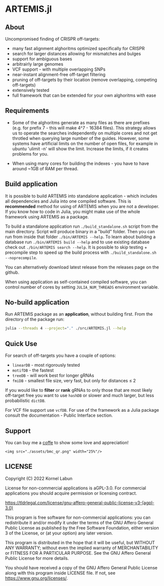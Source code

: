 # ARTEMIS.jl

## About

Uncompromised finding of CRISPR off-targets:
* many fast alignment alghoritms optimized specifically for CRISPR
* search for larger distances allowing for mismatches and bulges
* support for ambiguous bases
* arbitrairly large genomes
* VCF support - with multiple overlapping SNPs
* near-instant alignment-free off-target filtering
* pruning of off-targets by their location (remove overlapping, competing off-targets)
* extensively tested
* full framework that can be extended for your own alghoritms with ease

## Requirements

* Some of the alghoritms generate as many files as there are prefixes (e.g. for prefix 7 - this will make 4^7 - 16384 files). This strategy allows us to operate the searches independently on multiple cores and not get throtled when querying large number of the guides. However, some systems have artificial limits on the number of open files, for example in ubuntu 'ulimit -n' will show the limit. Increase the limits, if it creates problems for you.

* When using many cores for building the indexes - you have to have around ~1GB of RAM per thread.

## Build application

It is possible to build ARTEMIS into standalone application - which includes all dependencies and Julia into one compiled software. This is **recommended** method for using of ARTEMIS when you are not a developer. If you know how to code in Julia, you might make use of the whole framework using ARTEMIS as a package.

To build a standalone application run `./build_standalone.sh` script from the main directory. Script will
produce binary in a "build" folder. Then you can run from inside that folder `./bin/ARTEMIS --help`. To learn about building a database run `./bin/ARTEMIS build --help` and to use existing database check out `./bin/ARTEMIS search --help`. It is possible to skip testing + precompile step to speed up the build process with `./build_standalone.sh --noprecompile`.

You can alternatively download latest release from the releases page on the github.

When using application as self-contained compiled software, you can control number of cores by setting `JULIA_NUM_THREADS` environment variable.

## No-build application

Run ARTEMIS package as an **application**,  without building first. From the directory of the package run:

```bash
julia --threads 4 --project="." ./src/ARTEMIS.jl --help
```

## Quick Use

For search of off-targets you have a couple of options:
- `linearDB` - most rigorously tested
- `motifDB` - the fastest
- `treeDB` - will work best for longer gRNAs
- `fmiDB` - smallest file size, very fast, but only for distances ≤ 2

If you would like to **filter** or **rank** gRNAs to only those that are most likely off-target free you want to use `hashDB` or
slower and much larger, but less probabilistic `dictDB`.

For VCF file support use `vcfDB`. 
For use of the framework as a Julia package consult the documentation - Public Interface section.


## Support

You can buy me a [coffe](https://www.buymeacoffee.com/kornellabun) to show some love and appreciation!

```@raw html
<img src="./assets/bmc_qr.png" width="25%"/>
```


## LICENSE

Copyright (C) 2022  Kornel Labun

License for non-commercial applications is aGPL-3.0. 
For commercial applications you should acquire permission or licensing contract.

<https://tldrlegal.com/license/gnu-affero-general-public-license-v3-(agpl-3.0)>

This program is free software for non-commercial applications: 
you can redistribute it and/or modify
it under the terms of the GNU Affero General Public License as published
by the Free Software Foundation, either version 3 of the License, or
(at your option) any later version.

This program is distributed in the hope that it will be useful,
but WITHOUT ANY WARRANTY; without even the implied warranty of
MERCHANTABILITY or FITNESS FOR A PARTICULAR PURPOSE.  See the
GNU Affero General Public License for more details.

You should have received a copy of the GNU Affero General Public License
along with this program inside LICENSE file. 
If not, see <https://www.gnu.org/licenses/>.
